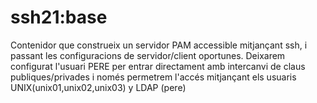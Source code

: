 # ssh21:base

Contenidor que construeix un servidor PAM accessible mitjançant ssh, i passant 
les configuracions de servidor/client oportunes. Deixarem configurat l'usuari PERE per entrar directament amb intercanvi de claus publiques/privades i només permetrem l'accés mitjançant els usuaris UNIX(unix01,unix02,unix03) y LDAP (pere)

